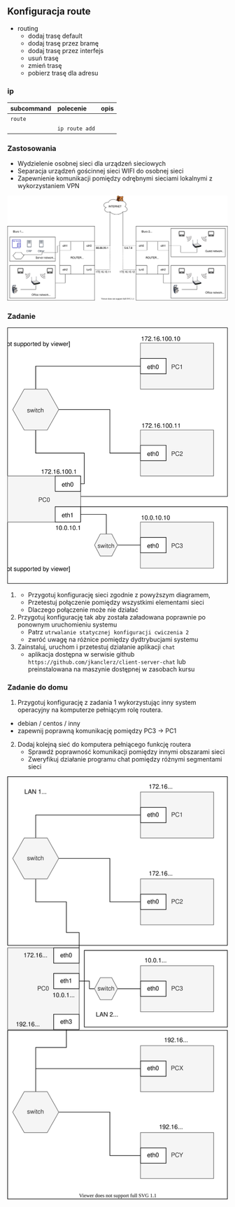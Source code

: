 ## Konfiguracja route


* routing
    * dodaj trasę default
    * dodaj trasę przez bramę
    * dodaj trasę przez interfejs
    * usuń trasę
    * zmień trasę
    * pobierz trasę dla adresu
     
### ip 
| subcommand    |  polecenie   | opis  |
| ------------- |:-------------| :---------------| 
|   ``route``    |                               | |
|               |   ``ip route add``             | |


### Zastosowania

* Wydzielenie osobnej sieci dla urządzeń sieciowych
* Separacja urządzeń gościnnej sieci WIFI do osobnej sieci
* Zapewnienie komunikacji pomiędzy odrębnymi sieciami lokalnymi z wykorzystaniem VPN

![zadanie 4](example-network.svg)

### Zadanie

![zadanie 4](cwiczenia4.svg)

1.
   * Przygotuj konfigurację sieci zgodnie z powyższym diagramem, 
   * Przetestuj połączenie pomiędzy wszystkimi elementami sieci
   * Dlaczego połączenie może nie działać
2. Przygotuj konfigurację tak aby została załadowana poprawnie po ponownym uruchomieniu systemu
   * Patrz ``utrwalanie statycznej konfiguracji cwiczenia 2``
   * zwróć uwagę na różnice pomiędzy dydtrybucjami systemu
3. Zainstaluj, uruchom i przetestuj działanie aplikacji ``chat``
   * aplikacja dostępna w serwisie github ``https://github.com/jkanclerz/client-server-chat`` lub preinstalowana na maszynie dostępnej w zasobach kursu

### Zadanie do domu

1. Przygotuj konfigurację z zadania 1 wykorzystując inny system operacyjny na komputerze pełniącym rolę routera.
  * debian / centos / inny
  * zapewnij poprawną komunikację pomiędzy PC3 -> PC1
  
2. Dodaj kolejną sieć do komputera pełniącego funkcję routera
   * Sprawdź poprawność komunikacji pomiędzy innymi obszarami sieci
   * Zweryfikuj działanie programu chat pomiędzy różnymi segmentami sieci

![zadanie 4](todo.svg)